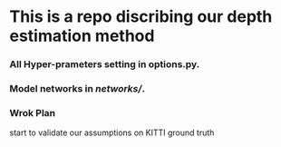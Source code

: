 # This is a repo discribing our depth estimation method
### All Hyper-prameters setting in **options.py**.
### Model networks in *networks/*.
### Wrok Plan
start to validate our assumptions on KITTI ground truth
